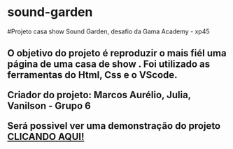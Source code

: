# sound-garden
#Projeto casa show Sound Garden, desafio da Gama Academy - xp45

<h2>O objetivo do projeto é reproduzir o mais fiél uma página de uma casa de show .
Foi utilizado as ferramentas do Html, Css e o VScode.
<p>Criador do projeto: Marcos Aurélio, Julia, Vanilson - Grupo 6 </p>
Será possivel ver uma demonstração do projeto <a href="https://aurelioleonel.github.io/
sound-garden/" target="_blank">CLICANDO AQUI!</a>
</h2>

